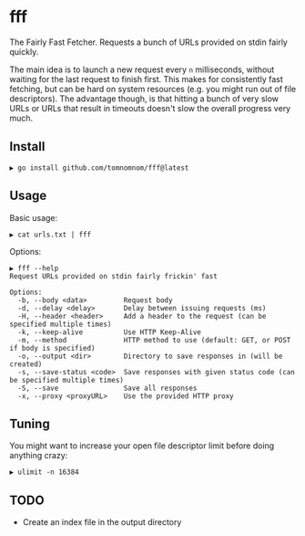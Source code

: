 # fff

The Fairly Fast Fetcher. Requests a bunch of URLs provided on stdin fairly quickly.

The main idea is to launch a new request every `n` milliseconds, without waiting
for the last request to finish first. This makes for consistently fast fetching,
but can be hard on system resources (e.g. you might run out of file descriptors).
The advantage though, is that hitting a bunch of very slow URLs or URLs that
result in timeouts doesn't slow the overall progress very much.

## Install

```
▶ go install github.com/tomnomnom/fff@latest
```

## Usage

Basic usage:
```
▶ cat urls.txt | fff
```

Options:

```
▶ fff --help
Request URLs provided on stdin fairly frickin' fast

Options:
  -b, --body <data>         Request body
  -d, --delay <delay>       Delay between issuing requests (ms)
  -H, --header <header>     Add a header to the request (can be specified multiple times)
  -k, --keep-alive          Use HTTP Keep-Alive
  -m, --method              HTTP method to use (default: GET, or POST if body is specified)
  -o, --output <dir>        Directory to save responses in (will be created)
  -s, --save-status <code>  Save responses with given status code (can be specified multiple times)
  -S, --save                Save all responses
  -x, --proxy <proxyURL>    Use the provided HTTP proxy
```

## Tuning
You might want to increase your open file descriptor limit before doing anything crazy:

```
▶ ulimit -n 16384
```

## TODO

* Create an index file in the output directory
